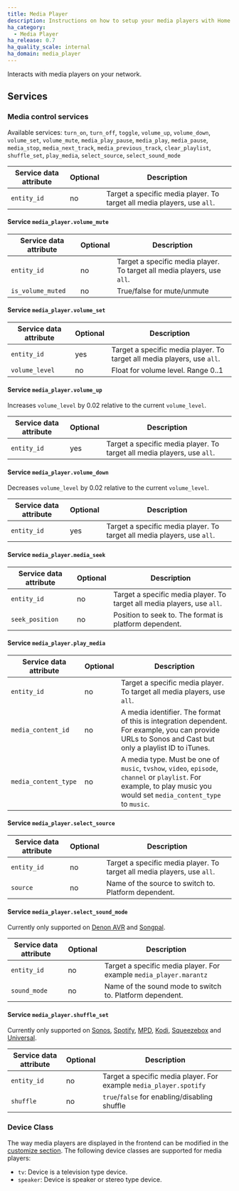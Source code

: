```yaml
---
title: Media Player
description: Instructions on how to setup your media players with Home Assistant.
ha_category:
  - Media Player
ha_release: 0.7
ha_quality_scale: internal
ha_domain: media_player
---
```


Interacts with media players on your network.

## Services

### Media control services
Available services: `turn_on`, `turn_off`, `toggle`, `volume_up`, `volume_down`, `volume_set`, `volume_mute`, `media_play_pause`, `media_play`, `media_pause`, `media_stop`, `media_next_track`, `media_previous_track`, `clear_playlist`, `shuffle_set`, `play_media`, `select_source`, `select_sound_mode`

| Service data attribute | Optional | Description                                      |
| ---------------------- | -------- | ------------------------------------------------ |
| `entity_id`            |      no | Target a specific media player. To target all media players, use `all`. |

#### Service `media_player.volume_mute`

| Service data attribute | Optional | Description                                      |
|------------------------|----------|--------------------------------------------------|
| `entity_id`            |      no | Target a specific media player. To target all media players, use `all`. |
| `is_volume_muted`      |       no | True/false for mute/unmute                       |

#### Service `media_player.volume_set`

| Service data attribute | Optional | Description                                      |
|------------------------|----------|--------------------------------------------------|
| `entity_id`            |      yes | Target a specific media player. To target all media players, use `all`. |
| `volume_level`         |       no | Float for volume level. Range 0..1               |

#### Service `media_player.volume_up`

Increases `volume_level` by 0.02 relative to the current `volume_level`.

| Service data attribute | Optional | Description                                      |
|------------------------|----------|--------------------------------------------------|
| `entity_id`            |      yes | Target a specific media player. To target all media players, use `all`. |           |

#### Service `media_player.volume_down`

Decreases `volume_level` by 0.02 relative to the current `volume_level`.

| Service data attribute | Optional | Description                                      |
|------------------------|----------|--------------------------------------------------|
| `entity_id`            |      yes | Target a specific media player. To target all media players, use `all`. |           |

#### Service `media_player.media_seek`

| Service data attribute | Optional | Description                                            |
|------------------------|----------|--------------------------------------------------------|
| `entity_id`            |      no | Target a specific media player. To target all media players, use `all`.       |
| `seek_position`        |       no | Position to seek to. The format is platform dependent. |

#### Service `media_player.play_media`

| Service data attribute | Optional | Description                                                                                                                                                            |
| -----------------------| -------- | ---------------------------------------------------------------------------------------------------------------------------------------------------------------------- |
| `entity_id`            |      no | Target a specific media player. To target all media players, use `all`.                                                                                                                       |
| `media_content_id`     |       no | A media identifier. The format of this is integration dependent. For example, you can provide URLs to Sonos and Cast but only a playlist ID to iTunes.                   |
| `media_content_type`   |       no | A media type. Must be one of `music`, `tvshow`, `video`, `episode`, `channel` or `playlist`. For example, to play music you would set `media_content_type` to `music`. |

#### Service `media_player.select_source`

| Service data attribute | Optional | Description                                          |
| ---------------------- | -------- | ---------------------------------------------------- |
| `entity_id`            |      no | Target a specific media player. To target all media players, use `all`.     |
| `source`               |       no | Name of the source to switch to. Platform dependent. |

#### Service `media_player.select_sound_mode`

Currently only supported on [Denon AVR](/integrations/denonavr/) and  [Songpal](/integrations/songpal).

| Service data attribute | Optional | Description                                          |
| ---------------------- | -------- | ---------------------------------------------------- |
| `entity_id`            |       no | Target a specific media player. For example `media_player.marantz`|
| `sound_mode`           |       no | Name of the sound mode to switch to. Platform dependent.|

#### Service `media_player.shuffle_set`

Currently only supported on [Sonos](/integrations/sonos), [Spotify](/integrations/spotify), [MPD](/integrations/mpd), [Kodi](/integrations/kodi), [Squeezebox](/integrations/squeezebox) and [Universal](/integrations/universal).

| Service data attribute | Optional | Description                                          |
| ---------------------- | -------- | ---------------------------------------------------- |
| `entity_id`            |       no | Target a specific media player. For example `media_player.spotify`|
| `shuffle`              |       no | `true`/`false` for enabling/disabling shuffle        |

### Device Class

The way media players are displayed in the frontend can be modified in the [customize section](/getting-started/customizing-devices/). The following device classes are supported for media players:

- `tv`: Device is a television type device.
- `speaker`: Device is speaker or stereo type device.
